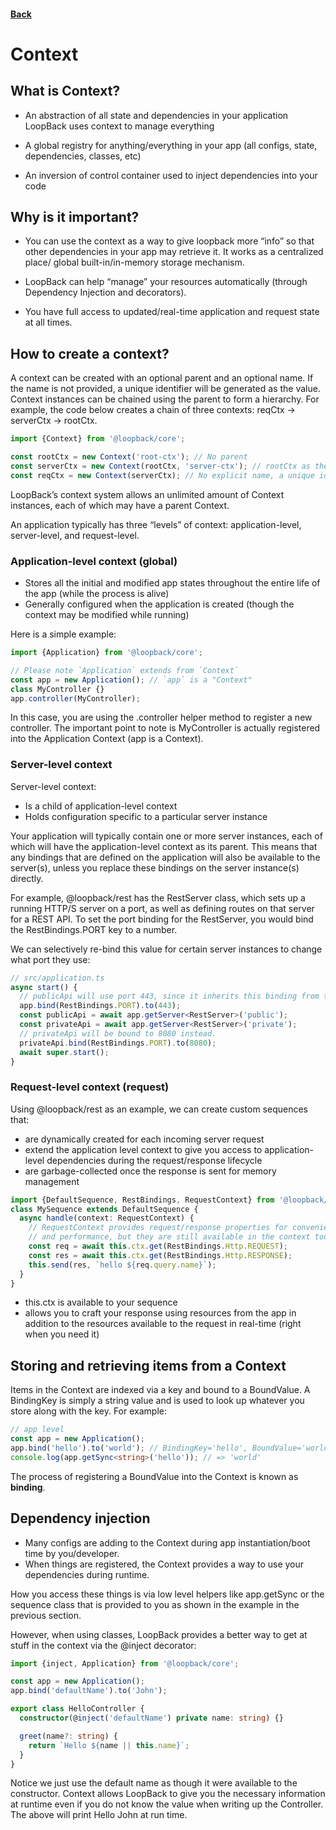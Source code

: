 #### [Back](./README.md)

# Context

## What is Context?
* An abstraction of all state and dependencies in your application
LoopBack uses context to manage everything

* A global registry for anything/everything in your app (all configs, state, dependencies, classes, etc)

* An inversion of control container used to inject dependencies into your code

## Why is it important?
* You can use the context as a way to give loopback more “info” so that other dependencies in your app may retrieve it. It works as a centralized place/ global built-in/in-memory storage mechanism.

* LoopBack can help “manage” your resources automatically (through Dependency Injection and decorators).

* You have full access to updated/real-time application and request state at all times.

## How to create a context?
A context can be created with an optional parent and an optional name. If the name is not provided, a unique identifier will be generated as the value. Context instances can be chained using the parent to form a hierarchy. For example, the code below creates a chain of three contexts: reqCtx -> serverCtx -> rootCtx.
```typescript
import {Context} from '@loopback/core';

const rootCtx = new Context('root-ctx'); // No parent
const serverCtx = new Context(rootCtx, 'server-ctx'); // rootCtx as the parent
const reqCtx = new Context(serverCtx); // No explicit name, a unique id will be generated
```

LoopBack’s context system allows an unlimited amount of Context instances, each of which may have a parent Context.

An application typically has three “levels” of context: application-level, server-level, and request-level.

### Application-level context (global)

* Stores all the initial and modified app states throughout the entire life of the app (while the process is alive)
* Generally configured when the application is created (though the context may be modified while running)

Here is a simple example:
```typescript
import {Application} from '@loopback/core';

// Please note `Application` extends from `Context`
const app = new Application(); // `app` is a "Context"
class MyController {}
app.controller(MyController);
```
In this case, you are using the .controller helper method to register a new controller. The important point to note is MyController is actually registered into the Application Context (app is a Context).

### Server-level context
Server-level context:
* Is a child of application-level context
* Holds configuration specific to a particular server instance

Your application will typically contain one or more server instances, each of which will have the application-level context as its parent. This means that any bindings that are defined on the application will also be available to the server(s), unless you replace these bindings on the server instance(s) directly.

For example, @loopback/rest has the RestServer class, which sets up a running HTTP/S server on a port, as well as defining routes on that server for a REST API. To set the port binding for the RestServer, you would bind the RestBindings.PORT key to a number.

We can selectively re-bind this value for certain server instances to change what port they use:
```typescript
// src/application.ts
async start() {
  // publicApi will use port 443, since it inherits this binding from the app.
  app.bind(RestBindings.PORT).to(443);
  const publicApi = await app.getServer<RestServer>('public');
  const privateApi = await app.getServer<RestServer>('private');
  // privateApi will be bound to 8080 instead.
  privateApi.bind(RestBindings.PORT).to(8080);
  await super.start();
}

```

### Request-level context (request)
Using @loopback/rest as an example, we can create custom sequences that:

* are dynamically created for each incoming server request
* extend the application level context to give you access to application-level dependencies during the request/response lifecycle
* are garbage-collected once the response is sent for memory management

```typescript
import {DefaultSequence, RestBindings, RequestContext} from '@loopback/rest';
class MySequence extends DefaultSequence {
  async handle(context: RequestContext) {
    // RequestContext provides request/response properties for convenience
    // and performance, but they are still available in the context too
    const req = await this.ctx.get(RestBindings.Http.REQUEST);
    const res = await this.ctx.get(RestBindings.Http.RESPONSE);
    this.send(res, `hello ${req.query.name}`);
  }
}
```
* this.ctx is available to your sequence
* allows you to craft your response using resources from the app in addition to the resources available to the request in real-time (right when you need it)

## Storing and retrieving items from a Context
Items in the Context are indexed via a key and bound to a BoundValue. A BindingKey is simply a string value and is used to look up whatever you store along with the key. For example:
```typescript
// app level
const app = new Application();
app.bind('hello').to('world'); // BindingKey='hello', BoundValue='world'
console.log(app.getSync<string>('hello')); // => 'world'
```

The process of registering a BoundValue into the Context is known as **binding**.

## Dependency injection
* Many configs are adding to the Context during app instantiation/boot time by you/developer.
* When things are registered, the Context provides a way to use your dependencies during runtime.

How you access these things is via low level helpers like app.getSync or the sequence class that is provided to you as shown in the example in the previous section.

However, when using classes, LoopBack provides a better way to get at stuff in the context via the @inject decorator:

```typescript
import {inject, Application} from '@loopback/core';

const app = new Application();
app.bind('defaultName').to('John');

export class HelloController {
  constructor(@inject('defaultName') private name: string) {}

  greet(name?: string) {
    return `Hello ${name || this.name}`;
  }
}
```

Notice we just use the default name as though it were available to the constructor. Context allows LoopBack to give you the necessary information at runtime even if you do not know the value when writing up the Controller. The above will print Hello John at run time.